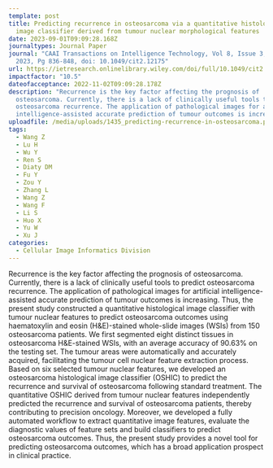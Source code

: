 ```yaml
---
template: post
title: Predicting recurrence in osteosarcoma via a quantitative histological
  image classifier derived from tumour nuclear morphological features
date: 2023-09-01T09:09:28.168Z
journaltypes: Journal Paper
journal: "CAAI Transactions on Intelligence Technology, Vol 8, Issue 3, Sep
  2023, Pg 836-848, doi: 10.1049/cit2.12175"
url: https://ietresearch.onlinelibrary.wiley.com/doi/full/10.1049/cit2.12175
impactfactor: "10.5"
dateofacceptance: 2022-11-02T09:09:28.178Z
description: "Recurrence is the key factor affecting the prognosis of
  osteosarcoma. Currently, there is a lack of clinically useful tools to predict
  osteosarcoma recurrence. The application of pathological images for artificial
  intelligence-assisted accurate prediction of tumour outcomes is increasing. "
uploadfile: /media/uploads/1435_predicting-recurrence-in-osteosarcoma.pdf
tags:
  - Wang Z
  - Lu H
  - Wu Y
  - Ren S
  - Diaty DM
  - Fu Y
  - Zou Y
  - Zhang L
  - Wang Z
  - Wang F
  - Li S
  - Huo X
  - Yu W
  - Xu J
categories:
  - Cellular Image Informatics Division
---
```

<!--StartFragment-->

Recurrence is the key factor affecting the prognosis of osteosarcoma. Currently, there is a lack of clinically useful tools to predict osteosarcoma recurrence. The application of pathological images for artificial intelligence-assisted accurate prediction of tumour outcomes is increasing. Thus, the present study constructed a quantitative histological image classifier with tumour nuclear features to predict osteosarcoma outcomes using haematoxylin and eosin (H&E)-stained whole-slide images (WSIs) from 150 osteosarcoma patients. We first segmented eight distinct tissues in osteosarcoma H&E-stained WSIs, with an average accuracy of 90.63% on the testing set. The tumour areas were automatically and accurately acquired, facilitating the tumour cell nuclear feature extraction process. Based on six selected tumour nuclear features, we developed an osteosarcoma histological image classifier (OSHIC) to predict the recurrence and survival of osteosarcoma following standard treatment. The quantitative OSHIC derived from tumour nuclear features independently predicted the recurrence and survival of osteosarcoma patients, thereby contributing to precision oncology. Moreover, we developed a fully automated workflow to extract quantitative image features, evaluate the diagnostic values of feature sets and build classifiers to predict osteosarcoma outcomes. Thus, the present study provides a novel tool for predicting osteosarcoma outcomes, which has a broad application prospect in clinical practice.

<!--EndFragment-->